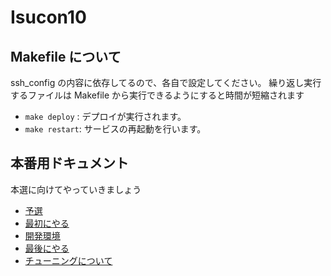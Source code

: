 # Isucon10

## Makefile について

ssh_config の内容に依存してるので、各自で設定してください。
繰り返し実行するファイルは Makefile から実行できるようにすると時間が短縮されます

- `make deploy` : デプロイが実行されます。
- `make restart`: サービスの再起動を行います。

## 本番用ドキュメント

本選に向けてやっていきましょう

- [予選](./docs/primary.md)
- [最初にやる](./docs/first-step.md)
- [開発環境](./docs/development-environment.md)
- [最後にやる](./docs/last-step.md)
- [チューニングについて](./docs/tuning.md)
